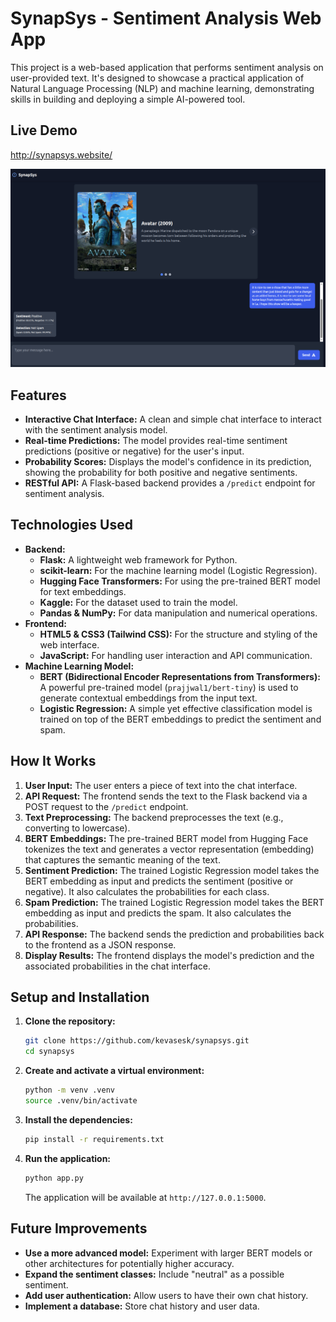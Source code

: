 # SynapSys - Sentiment Analysis Web App

This project is a web-based application that performs sentiment analysis on user-provided text. It's designed to showcase a practical application of Natural Language Processing (NLP) and machine learning, demonstrating skills in building and deploying a simple AI-powered tool.

## Live Demo

http://synapsys.website/

![plot](./synapsys_demo.png)

## Features

*   **Interactive Chat Interface:** A clean and simple chat interface to interact with the sentiment analysis model.
*   **Real-time Predictions:** The model provides real-time sentiment predictions (positive or negative) for the user's input.
*   **Probability Scores:**  Displays the model's confidence in its prediction, showing the probability for both positive and negative sentiments.
*   **RESTful API:** A Flask-based backend provides a `/predict` endpoint for sentiment analysis.

## Technologies Used

*   **Backend:**
    *   **Flask:** A lightweight web framework for Python.
    *   **scikit-learn:** For the machine learning model (Logistic Regression).
    *   **Hugging Face Transformers:** For using the pre-trained BERT model for text embeddings.
    *   **Kaggle:** For the dataset used to train the model.
    *   **Pandas & NumPy:** For data manipulation and numerical operations.
*   **Frontend:**
    *   **HTML5 & CSS3 (Tailwind CSS):** For the structure and styling of the web interface.
    *   **JavaScript:** For handling user interaction and API communication.
*   **Machine Learning Model:**
    *   **BERT (Bidirectional Encoder Representations from Transformers):**  A powerful pre-trained model (`prajjwal1/bert-tiny`) is used to generate contextual embeddings from the input text.
    *   **Logistic Regression:** A simple yet effective classification model is trained on top of the BERT embeddings to predict the sentiment and spam.

## How It Works

1.  **User Input:** The user enters a piece of text into the chat interface.
2.  **API Request:** The frontend sends the text to the Flask backend via a POST request to the `/predict` endpoint.
3.  **Text Preprocessing:** The backend preprocesses the text (e.g., converting to lowercase).
4.  **BERT Embeddings:** The pre-trained BERT model from Hugging Face tokenizes the text and generates a vector representation (embedding) that captures the semantic meaning of the text.
5.  **Sentiment Prediction:** The trained Logistic Regression model takes the BERT embedding as input and predicts the sentiment (positive or negative). It also calculates the probabilities for each class.
6.  **Spam Prediction:** The trained Logistic Regression model takes the BERT embedding as input and predicts the spam. It also calculates the probabilities.
7.  **API Response:** The backend sends the prediction and probabilities back to the frontend as a JSON response.
8.  **Display Results:** The frontend displays the model's prediction and the associated probabilities in the chat interface.


## Setup and Installation

1.  **Clone the repository:**
    ```bash
    git clone https://github.com/kevasesk/synapsys.git
    cd synapsys
    ```

2.  **Create and activate a virtual environment:**
    ```bash
    python -m venv .venv
    source .venv/bin/activate
    ```

3.  **Install the dependencies:**
    ```bash
    pip install -r requirements.txt
    ```

4.  **Run the application:**
    ```bash
    python app.py
    ```
    The application will be available at `http://127.0.0.1:5000`.

## Future Improvements

*   **Use a more advanced model:** Experiment with larger BERT models or other architectures for potentially higher accuracy.
*   **Expand the sentiment classes:**  Include "neutral" as a possible sentiment.
*   **Add user authentication:** Allow users to have their own chat history.
*   **Implement a database:** Store chat history and user data.
